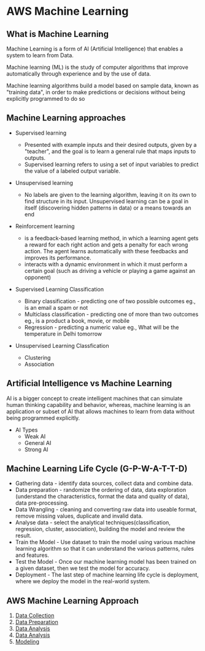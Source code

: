 # AWS Machine Learning

## What is Machine Learning
Machine Learning is a form of AI (Artificial Intelligence) that enables a system to learn from Data.

Machine learning (ML) is the study of computer algorithms that improve automatically through experience and by the use of data.

Machine learning algorithms build a model based on sample data, known as "training data", in order to make predictions or decisions without being explicitly programmed to do so

## Machine Learning approaches
- Supervised learning
  - Presented with example inputs and their desired outputs, given by a "teacher", and the goal is to learn a general rule that maps inputs to outputs.
  - Supervised learning refers to using a set of input variables to predict the value of a labeled output variable.
- Unsupervised learning
  -  No labels are given to the learning algorithm, leaving it on its own to find structure in its input. Unsupervised learning can be a goal in itself (discovering hidden patterns in data) or a means towards an end
- Reinforcement learning
  - is a feedback-based learning method, in which a learning agent gets a reward for each right action and gets a penalty for each wrong action. The agent learns automatically with these feedbacks and improves its performance.
  - interacts with a dynamic environment in which it must perform a certain goal (such as driving a vehicle or playing a game against an opponent)
  
- Supervised Learning Classification
  - Binary classification - predicting one of two possible outcomes eg., is an email a spam or not
  - Multiclass classification - predicting one of more than two outcomes eg., is a product a book, movie, or mobile
  - Regression - predicting a numeric value eg., What will be the temperature in Delhi tomorrow
  
- Unsupervised Learning Classfication
  - Clustering
  - Association

## Artificial Intelligence vs Machine Learning 
AI is a bigger concept to create intelligent machines that can simulate human thinking capability and behavior, whereas, machine learning is an application or subset of AI that allows machines to learn from data without being programmed explicitly.
- AI Types
  - Weak AI
  - General AI
  - Strong AI

## Machine Learning Life Cycle (G-P-W-A-T-T-D)
  - Gathering data - identify data sources, collect data and combine data.
  - Data preparation - randomize the ordering of data, data exploration (understand the characteristics, format the data and quality of data), data pre-processing.
  - Data Wrangling - cleaning and converting raw data into useable format, remove missing values, duplicate and invalid data.
  - Analyse data - select the analytical techniques(classification, regression, cluster, association), building the model and review the result.
  - Train the Model - Use dataset to train the model using various machine learning algorithm so that it can understand the various patterns, rules and features.
  - Test the Model - Once our machine learning model has been trained on a given dataset, then we test the model for accuracy.
  - Deployment - The last step of machine learning life cycle is deployment, where we deploy the model in the real-world system.
  
## AWS Machine Learning Approach
  1. [Data Collection](./machine-learning/DataCollection.md) 
  1. [Data Preparation](./machine-learning/DataPreparation.md) 
  1. [Data Analysis](./machine-learning/DataAnalysis.md) 
  1. [Data Analysis](./machine-learning/DataAnalysis.md) 
  1. [Modeling](./machine-learning/Modeling.md) 
  